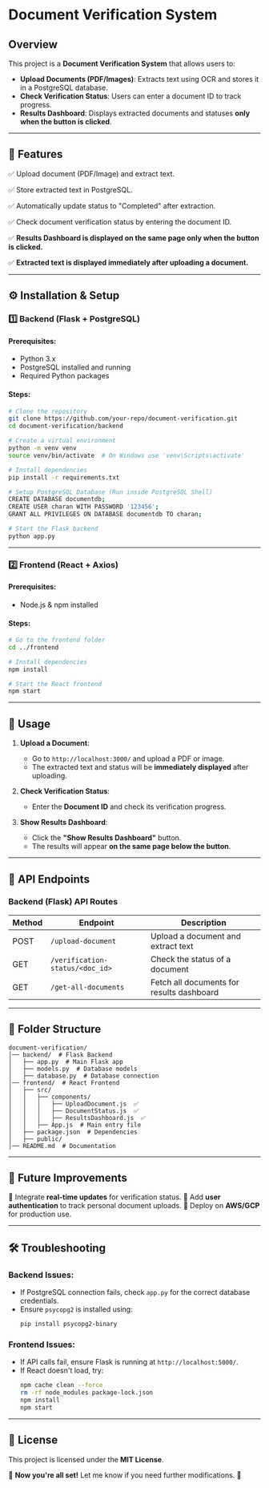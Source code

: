 # Document Verification System

## Overview
This project is a **Document Verification System** that allows users to:
- **Upload Documents (PDF/Images)**: Extracts text using OCR and stores it in a PostgreSQL database.
- **Check Verification Status**: Users can enter a document ID to track progress.
- **Results Dashboard**: Displays extracted documents and statuses **only when the button is clicked**.

---

## 📌 Features
✅ Upload document (PDF/Image) and extract text.

✅ Store extracted text in PostgreSQL.

✅ Automatically update status to "Completed" after extraction.

✅ Check document verification status by entering the document ID.

✅ **Results Dashboard is displayed on the same page only when the button is clicked.**

✅ **Extracted text is displayed immediately after uploading a document.**

---

## ⚙️ Installation & Setup

### **1️⃣ Backend (Flask + PostgreSQL)**
#### **Prerequisites:**
- Python 3.x
- PostgreSQL installed and running
- Required Python packages

#### **Steps:**
```bash
# Clone the repository
git clone https://github.com/your-repo/document-verification.git
cd document-verification/backend

# Create a virtual environment
python -m venv venv
source venv/bin/activate  # On Windows use 'venv\Scripts\activate'

# Install dependencies
pip install -r requirements.txt

# Setup PostgreSQL Database (Run inside PostgreSQL Shell)
CREATE DATABASE documentdb;
CREATE USER charan WITH PASSWORD '123456';
GRANT ALL PRIVILEGES ON DATABASE documentdb TO charan;

# Start the Flask backend
python app.py
```

---

### **2️⃣ Frontend (React + Axios)**
#### **Prerequisites:**
- Node.js & npm installed

#### **Steps:**
```bash
# Go to the frontend folder
cd ../frontend

# Install dependencies
npm install

# Start the React frontend
npm start
```

---

## 🚀 Usage
1. **Upload a Document**: 
   - Go to `http://localhost:3000/` and upload a PDF or image.
   - The extracted text and status will be **immediately displayed** after uploading.

2. **Check Verification Status**:
   - Enter the **Document ID** and check its verification progress.

3. **Show Results Dashboard**:
   - Click the **"Show Results Dashboard"** button.
   - The results will appear **on the same page below the button**.

---

## 📌 API Endpoints
### **Backend (Flask) API Routes**
| Method | Endpoint | Description |
|--------|--------------------------|----------------------------------|
| POST   | `/upload-document` | Upload a document and extract text |
| GET    | `/verification-status/<doc_id>` | Check the status of a document |
| GET    | `/get-all-documents` | Fetch all documents for results dashboard |

---

## 📌 Folder Structure
```
document-verification/
│── backend/  # Flask Backend
│   ├── app.py  # Main Flask app
│   ├── models.py  # Database models
│   ├── database.py  # Database connection
│── frontend/  # React Frontend
│   ├── src/
│   │   ├── components/
│   │   │   ├── UploadDocument.js  ✅
│   │   │   ├── DocumentStatus.js  ✅
│   │   │   ├── ResultsDashboard.js  ✅
│   │   ├── App.js  # Main entry file
│   ├── package.json  # Dependencies
│   ├── public/
│── README.md  # Documentation
```

---

## 🎯 Future Improvements
🔹 Integrate **real-time updates** for verification status.
🔹 Add **user authentication** to track personal document uploads.
🔹 Deploy on **AWS/GCP** for production use.

---

## 🛠️ Troubleshooting
### **Backend Issues:**
- If PostgreSQL connection fails, check `app.py` for the correct database credentials.
- Ensure `psycopg2` is installed using:
  ```bash
  pip install psycopg2-binary
  ```

### **Frontend Issues:**
- If API calls fail, ensure Flask is running at `http://localhost:5000/`.
- If React doesn't load, try:
  ```bash
  npm cache clean --force
  rm -rf node_modules package-lock.json
  npm install
  npm start
  ```

---

## 📜 License
This project is licensed under the **MIT License**.

🚀 **Now you're all set!** Let me know if you need further modifications. 🎯

